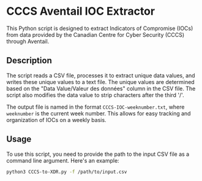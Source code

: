 # CCCS Aventail IOC Extractor

This Python script is designed to extract Indicators of Compromise (IOCs) from data provided by the Canadian Centre for Cyber Security (CCCS) through Aventail.

## Description

The script reads a CSV file, processes it to extract unique data values, and writes these unique values to a text file. The unique values are determined based on the "Data Value/Valeur des données" column in the CSV file. The script also modifies the data value to strip characters after the third '/'. 

The output file is named in the format `CCCS-IOC-weeknumber.txt`, where `weeknumber` is the current week number. This allows for easy tracking and organization of IOCs on a weekly basis.

## Usage

To use this script, you need to provide the path to the input CSV file as a command line argument. Here's an example:

```bash
python3 CCCS-to-XDR.py -f /path/to/input.csv

